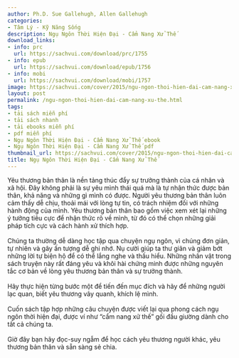 ```yaml
---
author: Ph.D. Sue Gallehugh, Allen Gallehugh
categories:
- Tâm Lý - Kỹ Năng Sống
description: Ngụ Ngôn Thời Hiện Đại - Cẩm Nang Xử Thế
download_links:
- info: prc
  url: https://sachvui.com/download/prc/1755
- info: epub
  url: https://sachvui.com/download/epub/1756
- info: mobi
  url: https://sachvui.com/download/mobi/1757
image: https://sachvui.com/cover/2015/ngu-ngon-thoi-hien-dai-cam-nang-xu-the.jpg
layout: post
permalink: /ngu-ngon-thoi-hien-dai-cam-nang-xu-the.html
tags:
- tải sách miễn phí
- tải sách nhanh
- tải ebooks miễn phí
- pdf miễn phí
- Ngụ Ngôn Thời Hiện Đại - Cẩm Nang Xử Thế ebook
- Ngụ Ngôn Thời Hiện Đại - Cẩm Nang Xử Thế pdf
thumbnail_url: https://sachvui.com/cover/2015/ngu-ngon-thoi-hien-dai-cam-nang-xu-the.jpg
title: Ngụ Ngôn Thời Hiện Đại - Cẩm Nang Xử Thế
---
```


 <div class="item-desc text-justify"> <p>Yêu thương bản thân là nền tảng thúc đẩy sự trưởng thành của cá nhân và xã hội. Đây không phải là sự yêu mình thái quá mà là tự nhận thức được bản thân, khả năng và những gì mình có được. Người yêu thương bản thân luôn cảm thấy dễ chịu, thoải mái với lòng tự tin, có trách nhiệm đối với những hành động của mình. Yêu thương bản thân bao gồm việc xem xét lại những ý tưởng tiêu cực để nhận thức rõ về mình, từ đó có thể chọn những giải pháp tích cực và cách hành xử thích hợp.<br><br>Chúng ta thường dễ dàng học tập qua chuyện ngụ ngôn, vì chúng đơn giản, tự nhiên và gây ấn tượng dễ ghi nhớ. Nụ cười giúp ta thư giãn và giảm bớt những lời tự biện hộ để có thể lắng nghe và thấu hiểu. Những nhân vật trong sách truyện này rất đáng yêu và khôi hài chứng minh được những nguyên tắc cơ bản về lòng yêu thương bản thân và sự trưởng thành.<br><br>Hãy thực hiện từng bước một để tiến đến mục đích và hãy để những người lạc quan, biết yêu thương vây quanh, khích lệ mình.<br><br>Cuốn sách tập hợp những câu chuyện được viết lại qua phong cách ngụ ngôn thời hiện đại, được ví như “cẩm nang xử thế” gối đầu giường dành cho tất cả chúng ta.<br><br>Giờ đây bạn hãy đọc-suy ngẫm để học cách yêu thương người khác, yêu thương bản thân và sẵn sàng sẻ chia.<br> </p> </div>